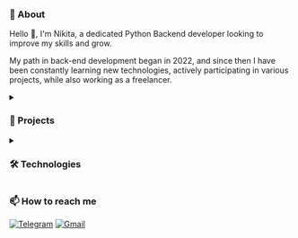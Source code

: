 ### 📃 About

Hello 👋, I'm Nikita, a dedicated Python Backend developer looking to improve my skills and grow.

My path in back-end development began in 2022, and since then I have been constantly learning new technologies, actively participating in various projects, while also working as a freelancer.


<details><summary><h3>🎯 Projects</h3></summary>

* **[Special Recipe](https://github.com/FCTL3314/SpecialRecipe)** - Django / DRF based app created for educational purposes that allows to find and optionally bookmark recipes.
* **[Store Tracker: Backend](https://github.com/FCTL3314/StoreTracker-Backend)** - Django / DRF based app for comparing prices between different stores.
* **[Store Tracker: Frontend](https://github.com/FCTL3314/StoreTracker-Frontend)** - Vue based app for Store Tracker api.
* **[Menu Manager](https://github.com/FCTL3314/Ylab-Dishes)** - FastAPI application allowing to manage menus, submenus and dishes.

 </details>

<details><summary><h3>🛠️ Technologies</h3></summary>

* **Programming Languages:**
  * Python
  * Java Script / HTML / CSS
* **Frameworks / Libraries:**
  * Django / DRF
  * FastAPI
  * Celery
  * Bootstrap
* **Databases:**
  * PostgresSQL
  * Redis
  * RabbitMQ
* **Other:**
  * Docker
  * Linux
 
 </details>

### 📫 How to reach me

[![Telegram](https://img.shields.io/badge/Telegram-@f__c__t__l-29A0DC?style=flat-square&logo=telegram)](https://t.me/f_c_t_l)
[![Gmail](https://img.shields.io/badge/Gmail-solovev.nikita.05@gmail.com-EA4335?style=flat-square&logo=gmail)](mailto:solovev.nikita.05@gmail.com)

